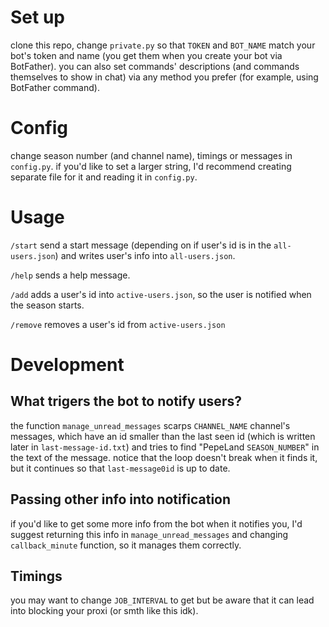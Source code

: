 # Set up
clone this repo, change ```private.py``` so that ```TOKEN``` and ```BOT_NAME``` match your bot's token and name (you get them when you create your bot via BotFather).
you can also set commands' descriptions (and commands themselves to show in chat) via any method you prefer (for example, using BotFather command).

# Config
change season number (and channel name), timings or messages in ```config.py```.
if you'd like to set a larger string, I'd recommend creating separate file for it and reading it in ```config.py```.

# Usage
```/start``` send a start message (depending on if user's id is in the ```all-users.json```) and writes user's info into ```all-users.json```.

```/help``` sends a help message.

```/add``` adds a user's id into ```active-users.json```, so the user is notified when the season starts.

```/remove``` removes a user's id from ```active-users.json```

# Development
## What trigers the bot to notify users?
the function ```manage_unread_messages``` scarps ```CHANNEL_NAME``` channel's messages, which have an id smaller than the last seen id (which is written later in ```last-message-id.txt```) and tries to find "PepeLand ```SEASON_NUMBER```" in the text of the message. notice that the loop doesn't break when it finds it, but it continues so that ```last-message0id``` is up to date.
## Passing other info into notification
if you'd like to get some more info from the bot when it notifies you, I'd suggest returning this info in ```manage_unread_messages``` and changing ```callback_minute``` function, so it manages them correctly.
## Timings
you may want to change ```JOB_INTERVAL``` to get but be aware that it can lead into blocking your proxi (or smth like this idk).
